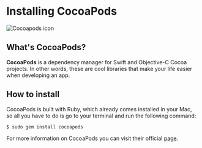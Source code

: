 # Installing CocoaPods

![Cocoapods icon](http://cdn1.raywenderlich.com/wp-content/uploads/2015/02/cocoapods_logo.png)

## What's CocoaPods?

**CocoaPods** is a dependency manager for Swift and Objective-C Cocoa projects. In other words, these are cool libraries that make your life easier when developing an app.

## How to install

CocoaPods is built with Ruby, which already comes installed in your Mac, so all you have to do is go to your terminal and run the following command: 

```
$ sudo gem install cocoapods
```

For more information on CocoaPods you can visit their official [page](https://cocoapods.org).






